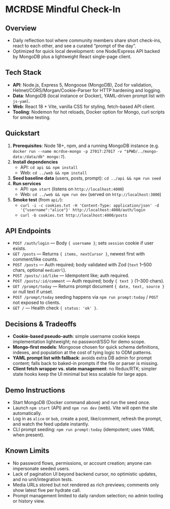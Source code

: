 # MCRDSE Mindful Check-In

## Overview
- Daily reflection tool where community members share short check-ins, react to each other, and see a curated “prompt of the day”.
- Optimized for quick local development: one Node/Express API backed by MongoDB plus a lightweight React single-page client.

## Tech Stack
- **API**: Node.js, Express 5, Mongoose (MongoDB), Zod for validation, Helmet/CORS/Morgan/Cookie-Parser for HTTP hardening and logging.
- **Data**: MongoDB (local instance or Docker), YAML-driven prompt list with `js-yaml`.
- **Web**: React 18 + Vite, vanilla CSS for styling, fetch-based API client.
- **Tooling**: Nodemon for hot reloads, Docker option for Mongo, curl scripts for smoke testing.

## Quickstart
1. **Prerequisites**: Node 18+, npm, and a running MongoDB instance (e.g. `docker run --name mcrdse-mongo -p 27017:27017 -v "$PWD/../mongo-data:/data/db" mongo:7`).
2. **Install dependencies**  
   - API: `cd api && npm install`  
   - Web: `cd ../web && npm install`
3. **Seed baseline data** (users, posts, prompt): `cd ../api && npm run seed`
4. **Run services**  
   - API: `npm start` (listens on `http://localhost:4000`)  
   - Web: `cd ../web && npm run dev` (served on `http://localhost:3000`)
5. **Smoke test** (from `api/`):  
   - `curl -i -c cookies.txt -H 'Content-Type: application/json' -d '{"username":"alice"}' http://localhost:4000/auth/login`  
   - `curl -b cookies.txt http://localhost:4000/posts`

## API Endpoints
- `POST /auth/login` — Body `{ username }`; sets `session` cookie if user exists.
- `GET /posts` — Returns `{ items, nextCursor }`, newest first with comment/like counts.
- `POST /posts` — Auth required; body validated with Zod (`text` 1–500 chars, optional `mediaUrl`).
- `POST /posts/:id/like` — Idempotent like; auth required.
- `POST /posts/:id/comment` — Auth required; body `{ text }` (1–300 chars).
- `GET /prompt/today` — Returns prompt document `{ date, text, source }` or null text if unset.
- `POST /prompt/today` seeding happens via `npm run prompt:today` / `POST` not exposed to clients.
- `GET /` — Health check `{ status: 'ok' }`.

## Decisions & Tradeoffs
- **Cookie-based pseudo-auth**: simple username cookie keeps implementation lightweight; no password/SSO for demo scope.
- **Mongo-first models**: Mongoose chosen for quick schema definitions, indexes, and population at the cost of tying logic to ODM patterns.
- **YAML prompt list with fallback**: avoids extra DB admin for prompt content; falls back to baked-in prompts if the file or parser is missing.
- **Client fetch wrapper vs. state management**: no Redux/RTK; simpler state hooks keep the UI minimal but less scalable for large apps.

## Demo Instructions
- Start MongoDB (Docker command above) and run the seed once.
- Launch `npm start` (API) and `npm run dev` (web). Vite will open the site automatically.
- Log in as `alice` or `bob`, create a post, like/comment, refresh the prompt, and watch the feed update instantly.
- CLI prompt seeding: `npm run prompt:today` (idempotent; uses YAML when present).

## Known Limits
- No password flows, permissions, or account creation; anyone can impersonate seeded users.
- Lack of pagination UI beyond backend cursor, no optimistic updates, and no unit/integration tests.
- Media URLs stored but not rendered as rich previews; comments only show latest five per hydrate call.
- Prompt management limited to daily random selection; no admin tooling or history view.
